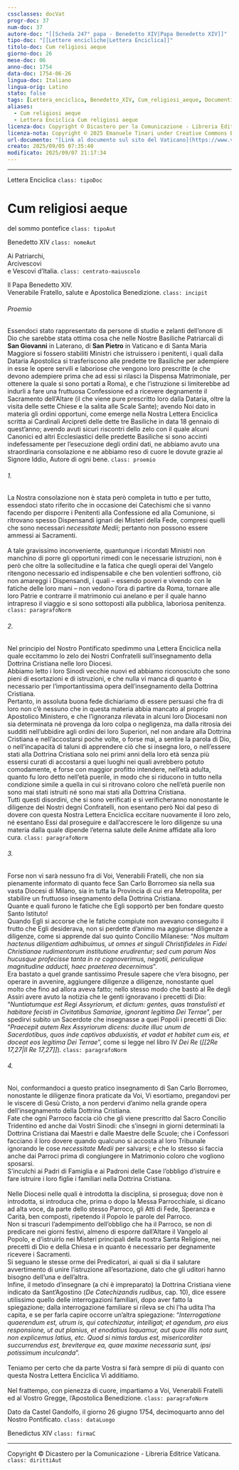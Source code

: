 ```yaml
---
cssclasses: docVat
progr-doc: 37
num-doc: 37
autore-doc: "[[Scheda 247° papa - Benedetto XIV|Papa Benedetto XIV]]"
tipo-doc: "[[Lettere encicliche|Lettera Enciclica]]"
titolo-doc: Cum religiosi aeque
giorno-doc: 26
mese-doc: 06
anno-doc: 1754
data-doc: 1754-06-26
lingua-doc: Italiano
lingua-orig: Latino
stato: false
tags: [Lettera_enciclica, Benedetto_XIV, Cum_religiosi_aeque, Documenti_pontifici]
aliases:
  - Cum religiosi aeque
  - Lettera Enciclica Cum religiosi aeque
licenza-doc: Copyright © Dicastero per la Comunicazione - Libreria Editrice Vaticana
licenza-nota: Copyright © 2025 Emanuele Tinari under Creative Commons BY-NC-SA 4.0 https://creativecommons.org/licenses/by-nc-sa/4.0/
url-documento: "[Link al documento sul sito del Vaticano](https://www.vatican.va/content/benedictus-xiv/it/documents/enciclica--i-cum-religiosi-aeque--i---26-giugno-1754--il-pontefi.html)"
creato: 2025/09/05 07:35:40
modificato: 2025/09/07 21:17:34
---
```



***


Lettera Enciclica `class: tipoDoc`

# Cum religiosi aeque


del sommo pontefice `class: tipoAut`


Benedetto XIV `class: nomeAut`


Ai Patriarchi,<br>Arcivescovi<br>e Vescovi d’Italia. `class: centrato-maiuscolo`


Il Papa Benedetto XIV.<br>Venerabile Fratello, salute e Apostolica Benedizione. `class: incipit`


###### Proemio

Essendoci stato rappresentato da persone di studio e zelanti dell’onore di Dio che sarebbe stata ottima cosa che nelle Nostre Basiliche Patriarcali di **San Giovanni** in Laterano, di **San Pietro** in Vaticano e di Santa Maria Maggiore si fossero stabiliti Ministri che istruissero i penitenti, i quali dalla Dataria Apostolica si trasferiscono alle predette tre Basiliche per adempiere in esse le opere servili e laboriose che vengono loro prescritte (e che devono adempiere prima che ad essi si rilasci la Dispensa Matrimoniale, per ottenere la quale si sono portati a Roma), e che l’istruzione si limiterebbe ad indurli a fare una fruttuosa Confessione ed a ricevere degnamente il Sacramento dell’Altare (il che viene pure prescritto loro dalla Dataria, oltre la visita delle sette Chiese e la salita alle Scale Sante); avendo Noi dato in materia gli ordini opportuni, come emerge nella Nostra Lettera Enciclica scritta ai Cardinali Arcipreti delle dette tre Basiliche in data 18 gennaio di quest’anno; avendo avuti sicuri riscontri dello zelo con il quale alcuni Canonici ed altri Ecclesiastici delle predette Basiliche si sono accinti indefessamente per l’esecuzione degli ordini dati, ne abbiamo avuto una straordinaria consolazione e ne abbiamo reso di cuore le dovute grazie al Signore Iddio, Autore di ogni bene. `class: proemio`


###### 1.

La Nostra consolazione non è stata però completa in tutto e per tutto, essendoci stato riferito che in occasione dei Catechismi che si vanno facendo per disporre i Penitenti alla Confessione ed alla Comunione, si ritrovano spesso Dispensandi ignari dei Misteri della Fede, compresi quelli che sono necessari *necessitate Medii*; pertanto non possono essere ammessi ai Sacramenti.<br><br>A tale gravissimo inconveniente, quantunque i ricordati Ministri non manchino di porre gli opportuni rimedi con le necessarie istruzioni, non è però che oltre la sollecitudine e la fatica che quegli operai del Vangelo ritengono necessario ed indispensabile e che ben volentieri soffrono, ciò non amareggi i Dispensandi, i quali – essendo poveri e vivendo con le fatiche delle loro mani – non vedono l’ora di partire da Roma, tornare alle loro Patrie e contrarre il matrimonio cui anelano e per il quale hanno intrapreso il viaggio e si sono sottoposti alla pubblica, laboriosa penitenza. `class: paragrafoNorm`


###### 2.

Nel principio del Nostro Pontificato spedimmo una Lettera Enciclica nella quale eccitammo lo zelo dei Nostri Confratelli sull’insegnamento della Dottrina Cristiana nelle loro Diocesi.<br>Abbiamo letto i loro Sinodi vecchie nuovi ed abbiamo riconosciuto che sono pieni di esortazioni e di istruzioni, e che nulla vi manca di quanto è necessario per l’importantissima opera dell’insegnamento della Dottrina Cristiana.<br>Pertanto, in assoluta buona fede dichiariamo di essere persuasi che fra di loro non c’è nessuno che in questa materia abbia mancato al proprio Apostolico Ministero, e che l’ignoranza rilevata in alcuni loro Diocesani non sia determinata né provenga da loro colpa o negligenza, ma dalla ritrosia dei sudditi nell’ubbidire agli ordini dei loro Superiori, nel non andare alla Dottrina Cristiana e nell’accostarsi poche volte, o forse mai, a sentire la parola di Dio, o nell’incapacità di taluni di apprendere ciò che si insegna loro, o nell’essere stati alla Dottrina Cristiana solo nei primi anni della loro età senza più essersi curati di accostarsi a quei luoghi nei quali avrebbero potuto comodamente, e forse con maggior profitto intendere, nell’età adulta, quanto fu loro detto nell’età puerile, in modo che si riducono in tutto nella condizione simile a quella in cui si ritrovano coloro che nell’età puerile non sono mai stati istruiti né sono mai stati alla Dottrina Cristiana.<br>Tutti questi disordini, che si sono verificati e si verificheranno nonostante le diligenze dei Nostri degni Confratelli, non esentano però Noi dal peso di dovere con questa Nostra Lettera Enciclica eccitare nuovamente il loro zelo, né esentano Essi dal proseguire e dall’accrescere le loro diligenze su una materia dalla quale dipende l’eterna salute delle Anime affidate alla loro cura. `class: paragrafoNorm`


###### 3.

Forse non vi sarà nessuno fra di Voi, Venerabili Fratelli, che non sia pienamente informato di quanto fece San Carlo Borromeo sia nella sua vasta Diocesi di Milano, sia in tutta la Provincia di cui era Metropolita, per stabilire un fruttuoso insegnamento della Dottrina Cristiana.<br>Quante e quali furono le fatiche che Egli sopportò per ben fondare questo Santo Istituto!<br>Quando Egli si accorse che le fatiche compiute non avevano conseguito il frutto che Egli desiderava, non si perdette d’animo ma aggiunse diligenze a diligenze, come si apprende dal suo quinto Concilio Milanese: “*Nos multam hactenus diligentiam adhibuimus, ut omnes et singuli Christifideles in Fidei Christianae rudimentorum institutione erudirentur; sed cum parum Nos hucusque profecisse tanta in re cognoverimus, negotii, periculique magnitudine adducti, haec praeterea decernimus*”.<br>Era bastato a quel grande santissimo Presule sapere che v’era bisogno, per operare in avvenire, aggiungere diligenze a diligenze, nonostante quel molto che fino ad allora aveva fatto; nello stesso modo che bastò al Re degli Assiri avere avuto la notizia che le genti ignoravano i precetti di Dio: “*Nuntiatumque est Regi Assyriorum, et dictum: gentes, quas transtulisti et habitare fecisti in Civitatibus Samariae, ignorant legitima Dei Terrae*”, per spedirvi subito un Sacerdote che insegnasse a quei Popoli i precetti di Dio: “*Praecepit autem Rex Assyriorum dicens: ducite illuc unum de Sacerdotibus, quos inde captivos abduxistis, et vadat et habitet cum eis, et doceat eos legitima Dei Terrae*”, come si legge nel libro IV *Dei Re* (*<span class="BibleRef">[[2Re 17,27|II Re 17,27]]</span>*). `class: paragrafoNorm`


###### 4.

Noi, conformandoci a questo pratico insegnamento di San Carlo Borromeo, nonostante le diligenze finora praticate da Voi, Vi esortiamo, pregandovi per le viscere di Gesù Cristo, a non perdervi d’animo nella grande opera dell’insegnamento della Dottrina Cristiana.<br>Fate che ogni Parroco faccia ciò che gli viene prescritto dal Sacro Concilio Tridentino ed anche dai Vostri Sinodi: che s’insegni in giorni determinati la Dottrina Cristiana dai Maestri e dalle Maestre delle Scuole; che i Confessori facciano il loro dovere quando qualcuno si accosta al loro Tribunale ignorando le cose *necessitate Medii* per salvarsi; e che lo stesso si faccia anche dai Parroci prima di congiungere in Matrimonio coloro che vogliono sposarsi.<br>S’inculchi ai Padri di Famiglia e ai Padroni delle Case l’obbligo d’istruire e fare istruire i loro figlie i familiari nella Dottrina Cristiana.<br><br>Nelle Diocesi nelle quali è introdotta la disciplina, si prosegua; dove non è introdotta, si introduca che, prima o dopo la Messa Parrocchiale, si dicano ad alta voce, da parte dello stesso Parroco, gli Atti di Fede, Speranza e Carità, ben composti, ripetendo il Popolo le parole del Parroco.<br>Non si trascuri l’adempimento dell’obbligo che ha il Parroco, se non di predicare nei giorni festivi, almeno di esporre dall’Altare il Vangelo al Popolo, e d’istruirlo nei Misteri principali della nostra Santa Religione, nei precetti di Dio e della Chiesa e in quanto è necessario per degnamente ricevere i Sacramenti.<br>Si seguano le stesse orme dei Predicatori, ai quali si dia il salutare avvertimento di unire l’istruzione all’esortazione, dato che gli uditori hanno bisogno dell’una e dell’altra.<br>Infine, il metodo d’insegnare (a chi è impreparato) la Dottrina Cristiana viene indicato da Sant’Agostino (*De Catechizandis rudibus*, cap. 10), dice essere utilissimo quello delle interrogazioni familiari, dopo aver fatto la spiegazione; dalla interrogazione familiare si rileva se chi l’ha udita l’ha capita, e se per farla capire occorre un’altra spiegazione: “*Interrogatione quaerendum est, utrum is, qui catechizatur, intelligat; et agendum, pro eius responsione, ut aut planius, et enodatius loquamur, aut quae illis nota sunt, non explicemus latius, etc. Quod si nimis tardus est, misericorditer succurrendus est, breviterque ea, quae maxime necessaria sunt, ipsi potissimum inculcanda*”.<br><br>Teniamo per certo che da parte Vostra si farà sempre di più di quanto con questa Nostra Lettera Enciclica Vi additiamo.<br><br>Nel frattempo, con pienezza di cuore, impartiamo a Voi, Venerabili Fratelli ed al Vostro Gregge, l’Apostolica Benedizione. `class: paragrafoNorm`


Dato da Castel Gandolfo, il giorno 26 giugno 1754, decimoquarto anno del Nostro Pontificato. `class: dataLuogo`


Benedictus XIV `class: firmaC`


***


Copyright © Dicastero per la Comunicazione - Libreria Editrice Vaticana. `class: dirittiAut`


